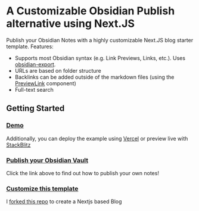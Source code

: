 # A Customizable Obsidian Publish alternative using Next.JS

Publish your Obsidian Notes with a highly customizable Next.JS blog starter template. Features:

- Supports most Obsidian syntax (e.g. Link Previews, Links, etc.). Uses [obsidian-export](https://github.com/zoni/obsidian-export).
- URLs are based on folder structure
- Backlinks can be added outside of the markdown files (using the [PreviewLink](https://github.com/matthewwong525/linked-blog-starter/blob/main/components/misc/preview-link.tsx) component)
- Full-text search

## Getting Started

### [Demo](https://linked-blog-starter.vercel.app/)

Additionally, you can deploy the example using [Vercel](https://vercel.com/new/git/external?repository-url=https://github.com/matthewwong525/linked-blog-starter&project-name=linked-blog-starter&repository-name=linked-blog-starter) or preview live with [StackBlitz](https://stackblitz.com/github/matthewwong525/linked-blog-starter)

### [Publish your Obsidian Vault](https://linked-blog-starter.vercel.app/publish-your-obsidian-notes-with-linked-blog-starter)

Click the link above to find out how to publish your own notes!

### [Customize this template](https://linked-blog-starter.vercel.app/deploy-a-custom-linked-blog-starter)

I [forked this repo](https://github.com/matthewwong525/linked-blog-starter) to create a Nextjs based Blog
